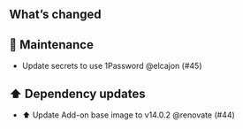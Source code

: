 ## What’s changed
## 🧰 Maintenance

- Update secrets to use 1Password @elcajon (#45)

## ⬆️ Dependency updates

- ⬆️ Update Add-on base image to v14.0.2 @renovate (#44)
